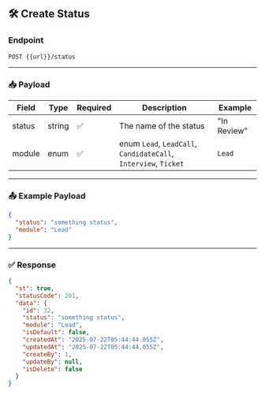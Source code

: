 ## 🛠️ Create Status

### Endpoint

`POST {{url}}/status`

---

### 📥 Payload

| Field  | Type   | Required | Description                              | Example     |
| ------ | ------ | -------- | ---------------------------------------- | ----------- |
| status | string | ✅        | The name of the status                   | "In Review" |
| module | enum   | ✅        | enum  `Lead`, `LeadCall`, `CandidateCall`, `Interview`, `Ticket` | `Lead`

---

### 📤 Example Payload

```json
{
  "status": "something status",
  "module": "Lead"
}
```

---

### ✅ Response

```json
{
  "st": true,
  "statusCode": 201,
  "data": {
    "id": 32,
    "status": "something status",
    "module": "Lead",
    "isDefault": false,
    "createdAt": "2025-07-22T05:44:44.055Z",
    "updatedAt": "2025-07-22T05:44:44.055Z",
    "createBy": 1,
    "updateBy": null,
    "isDelete": false
  }
}
```
